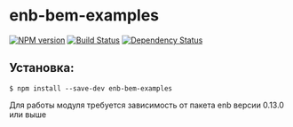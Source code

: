 enb-bem-examples
================

[![NPM version](https://badge.fury.io/js/enb-bem-examples.svg)](http://badge.fury.io/js/enb-bem-examples) [![Build Status](https://travis-ci.org/andrewblond/enb-bem-examples.svg?branch=master)](https://travis-ci.org/andrewblond/enb-bem-examples) [![Dependency Status](https://david-dm.org/andrewblond/enb-bem-examples.svg)](https://david-dm.org/andrewblond/enb-bem-examples)

Установка:
----------

```
$ npm install --save-dev enb-bem-examples
```

Для работы модуля требуется зависимость от пакета enb версии 0.13.0 или выше
